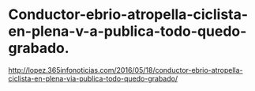 # Conductor-ebrio-atropella-ciclista-en-plena-v-a-publica-todo-quedo-grabado.
http://lopez.365infonoticias.com/2016/05/18/conductor-ebrio-atropella-ciclista-en-plena-via-publica-todo-quedo-grabado/

